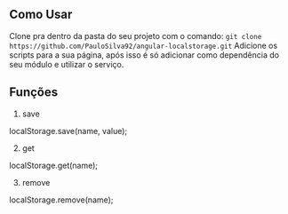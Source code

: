 ## Como Usar

 Clone pra dentro da pasta do seu projeto com o comando:
  `
      git clone https://github.com/PauloSilva92/angular-localstorage.git
`
  Adicione os scripts para a sua página, após isso é só adicionar como dependência do seu módulo e utilizar o serviço.

## Funções

1. save

  localStorage.save(name, value);

2. get

  localStorage.get(name);

3. remove

  localStorage.remove(name);
